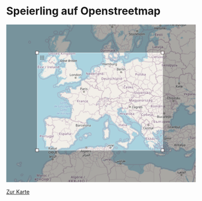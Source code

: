 # Speierling auf Openstreetmap

![Verbreitung auf OSM](https://github.com/basilstotz/unstet/raw/main/speierling/speierling-suchfeld.png)


[Zur Karte](sorbus+all.json)
